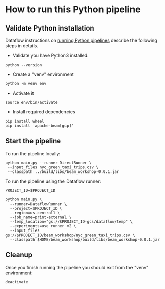 # How to run this Python pipeline

## Validate Python installation
Dataflow instructions on [running Python pipelines](https://cloud.google.com/dataflow/docs/quickstarts/create-pipeline-python) 
describe the following steps in details.
- Validate you have Python3 installed:
```shell
python --version
```
- Create a "venv" environment
```shell
python -m venv env
```
- Activate it
```shell
source env/bin/activate
```
- Install required dependencies
```shell
pip install wheel
pip install 'apache-beam[gcp]'
```

## Start the pipeline
To run the pipeline locally:
````shell
python main.py --runner DirectRunner \
 --input_files nyc_green_taxi_trips.csv \
 --classpath ../build/libs/beam_workshop-0.0.1.jar
````

To run the pipeline using the Dataflow runner:
```shell
PROJECT_ID=$PROJECT_ID

python main.py \
  --runner=DataflowRunner \
  --project=$PROJECT_ID \
  --region=us-central1 \
  --job_name=print-external \
  --temp_location="gs://$PROJECT_ID-gcs/dataflow/temp" \
  --experiments=use_runner_v2 \
  --input_files gs://$PROJECT_ID/beam_workshop/nyc_green_taxi_trips.csv \
  --classpath $HOME/beam_workshop/build/libs/beam_workshop-0.0.1.jar
```

## Cleanup
Once you finish running the pipeline you should exit from the "venv" environment:
```shell
deactivate
```